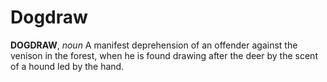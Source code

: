 # Dogdraw

**DOGDRAW**, _noun_ A manifest deprehension of an offender against the venison in the forest, when he is found drawing after the deer by the scent of a hound led by the hand.